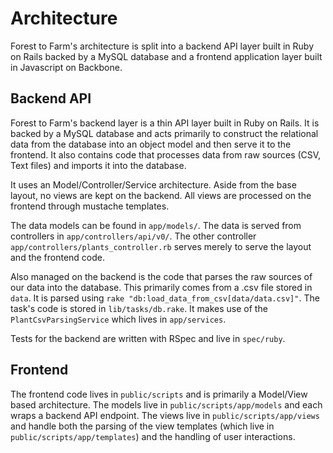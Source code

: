 # Architecture

Forest to Farm's architecture is split into a backend API layer built in Ruby
on Rails backed by a MySQL database and a frontend application layer built in
Javascript on Backbone.

## Backend API

Forest to Farm's backend layer is a thin API layer built in Ruby on Rails.  It
is backed by a MySQL database and acts primarily to construct the relational
data from the database into an object model and then serve it to the frontend.
It also contains code that processes data from raw sources (CSV, Text files)
and imports it into the database.

It uses an Model/Controller/Service architecture.  Aside from the base layout, no
views are kept on the backend.  All views are processed on the frontend through
mustache templates.

The data models can be found in ``app/models/``.  The data is served from
controllers in ``app/controllers/api/v0/``.  The other 
controller ``app/controllers/plants_controller.rb`` serves merely to serve the 
layout and the frontend code.

Also managed on the backend is the code that parses the raw sources of our data
into the database.  This primarily comes from a .csv file stored in ``data``.
It is parsed using ``rake "db:load_data_from_csv[data/data.csv]"``.  The
task's code is stored in ``lib/tasks/db.rake``.  It makes use of 
the ``PlantCsvParsingService`` which lives in ``app/services``.

Tests for the backend are written with RSpec and live in ``spec/ruby``.

## Frontend

The frontend code lives in ``public/scripts`` and is primarily a Model/View
based architecture.  The models live in ``public/scripts/app/models`` and each
wraps a backend API endpoint.  The views live in ``public/scripts/app/views``
and handle both the parsing of the view templates (which live 
in ``public/scripts/app/templates``) and the handling of user interactions.


